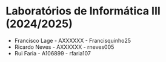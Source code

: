 # Laboratórios de Informática III (2024/2025)

* Francisco Lage - AXXXXXX - Francisquinho25
* Ricardo Neves  - AXXXXXX - rneves005
* Rui Faria      - A106899 - rfaria107